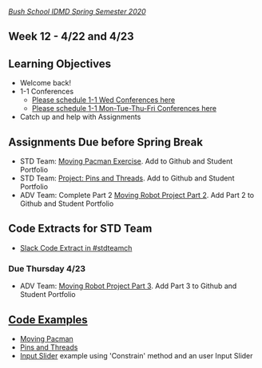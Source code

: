 [_Bush School IDMD Spring Semester 2020_](https://chandrunarayan.github.io/idmd/)

## Week 12 - 4/22 and 4/23 

## Learning Objectives
* Welcome back!
* 1-1 Conferences
    *    [Please schedule 1-1 Wed Conferences here](https://calendly.com/chandru-narayan/conf_wed_idmd_a_block)
    *    [Please schedule 1-1 Mon-Tue-Thu-Fri Conferences here](https://calendly.com/chandru-narayan/conf_wed_idmd_a_block)
* Catch up and help with Assignments

## Assignments Due before Spring Break 
* STD Team: [Moving Pacman Exercise](../week8/code/moving_pacman.md). Add to Github and Student Portfolio
* STD Team: [Project: Pins and Threads](../week9/code/pins_threads.md). Add to Github and Student Portfolio
* ADV Team: Complete Part 2 [Moving Robot Project Part 2](../week8/code/moving_robot.md). Add Part 2 to Github and Student Portfolio

## Code Extracts for STD Team
* [Slack Code Extract in #stdteamch](https://app.slack.com/client/TTS9Y46VC/GUMN732S0)

### Due Thursday 4/23
* ADV Team: [Moving Robot Project Part 3](../week8/code/moving_robot.md). Add Part 3 to Github and Student Portfolio

## [Code Examples](../week9/code)
* [Moving Pacman](../week8/code/movingPacman)
* [Pins and Threads](../week9/code/pinsThreads3)
* [Input Slider](../week9/code/inputSlider) example using 'Constrain' method and an user Input Slider

